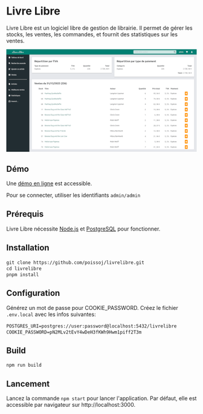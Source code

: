 # Livre Libre

Livre Libre est un logiciel libre de gestion de librairie.
Il permet de gérer les stocks, les ventes, les commandes, et fournit des statistiques sur les ventes.

<img src="./docs/screenshot_livrelibre.png" width="600" alt="Screenshot of LivreLibre" />

## Démo

Une [démo en ligne](https://livrelibre.vercel.app) est accessible.

Pour se connecter, utiliser les identifiants `admin/admin`

## Prérequis

Livre Libre nécessite [Node.js](https://nodejs.org) et [PostgreSQL](https://www.postgresql.org/) pour fonctionner.

## Installation

```
git clone https://github.com/poissoj/livrelibre.git
cd livrelibre
pnpm install
```

## Configuration

Générez un mot de passe pour COOKIE_PASSWORD.
Créez le fichier `.env.local` avec les infos suivantes:

```
POSTGRES_URI=postgres://user:password@localhost:5432/livrelibre
COOKIE_PASSWORD=pN2MLv2tEvY4wDeH3fKWh9Hwm1piff2T3m
```

## Build

```
npm run build
```

## Lancement

Lancez la commande `npm start` pour lancer l'application. Par défaut, elle est accessible par navigateur sur http://localhost:3000.
